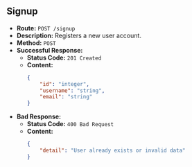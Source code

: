
## Signup

-   **Route:** `POST /signup`
-   **Description:** Registers a new user account.
-   **Method:** `POST`
-   **Successful Response:**
    -   **Status Code:** `201 Created`
    -   **Content:**
        ```json
        {
            "id": "integer",
            "username": "string",
            "email": "string"
        }
        ```
-   **Bad Response:**
    -   **Status Code:** `400 Bad Request`
    -   **Content:**
        ```json
        {
            "detail": "User already exists or invalid data"
        }
        ```
